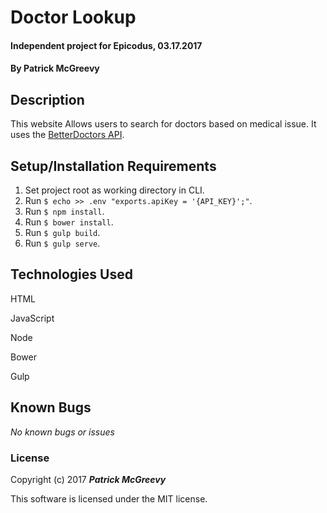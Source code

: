 # Doctor Lookup

#### Independent project for Epicodus, 03.17.2017

#### By Patrick McGreevy

## Description

This website Allows users to search for doctors based on medical issue. It uses the [BetterDoctors API](https://developer.betterdoctor.com/).


## Setup/Installation Requirements
1. Set project root as working directory in CLI.
2. Run `$ echo >> .env "exports.apiKey = '{API_KEY}';"`.
3. Run `$ npm install`.
4. Run `$ bower install`.
5. Run `$ gulp build`.
6. Run `$ gulp serve`.


## Technologies Used

HTML

JavaScript

Node

Bower

Gulp


## Known Bugs

_No known bugs or issues_

### License

Copyright (c) 2017 _**Patrick McGreevy**_

This software is licensed under the MIT license.
